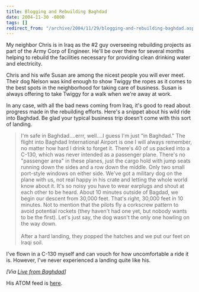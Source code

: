 ```yaml
---
title: Blogging and Rebuilding Baghdad
date: 2004-11-30 -0800
tags: []
redirect_from: "/archive/2004/11/29/blogging-and-rebuilding-baghdad.aspx/"
---
```


My neighbor Chris is in Iraq as the \#2 guy overseeing rebuilding
projects as part of the Army Corp of Engineer. He'll be over there for
several months helping to rebuild the facilities necessary for providing
clean drinking water and electricity.

Chris and his wife Susan are among the nicest people you will ever meet.
Their dog Nelson was kind enough to show Twiggy the ropes as it comes to
the best spots in the neighborhood for taking care of business. Susan is
always offering to take Twiggy for a walk when we're away at work.

In any case, with all the bad news coming from Iraq, it's good to read
about progress made in the rebuilding efforts. Here's a snippet about
his wild ride into Baghdad. Be glad your typical business trip doesn't
come with this sort of landing.

> I'm safe in Baghdad....errr, well....I guess I'm just "in Baghdad."
> The flight into Baghdad International Airport is one I will always
> remember, no matter how hard I drink to forget it. There's 40 of us
> packed into a C-130, which was never intended as a passenger plane.
> There's no "passenger area" in these planes, just the cargo hold with
> jump seats running down the sides and a row down the middle. Only two
> small port-style windows on either side. We've got a military dog on
> the plane with us, not real happy in his crate and letting the whole
> world know about it. It's so noisy you have to wear earplugs and shout
> at each other to be heard. About 10 minutes outside of Bagdad, we
> begin our descent from 30,000 feet. That's right, 30,000 feet in 10
> minutes. Not to mention that the pilots fly a corkscrew pattern to
> avoid potential rockets (they haven't had one yet, but nobody wants to
> be the first). Let's just say, the dog wasn't the only one howling on
> the way down. \
>  \
> After a hard landing, they popped the hatches and we put our feet on
> Iraqi soil.

I've flown in a C-130 myself and can vouch for how uncomfortable a ride
it is. However, I've never experienced a landing quite like his.

*[Via [Live from
Baghdad](http://serjak.blogspot.com/2004/11/beaming-from-baghdad.html)]*

His ATOM feed is [here](http://serjak.blogspot.com/atom.xml).

